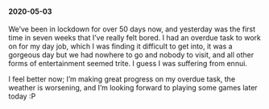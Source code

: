 #### 2020-05-03

We’ve been in lockdown for over 50 days now, and yesterday was the first time in seven weeks that I’ve really felt bored. I had an overdue task to work on for my day job, which I was finding it difficult to get into, it was a gorgeous day but we had nowhere to go and nobody to visit, and all other forms of entertainment seemed trite. I guess I was suffering from ennui.

I feel better now; I’m making great progress on my overdue task, the weather is worsening, and I’m looking forward to playing some games later today :P